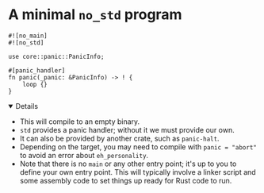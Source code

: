 # A minimal `no_std` program

<!-- mdbook-xgettext: skip -->

```rust,editable,compile_fail
#![no_main]
#![no_std]

use core::panic::PanicInfo;

#[panic_handler]
fn panic(_panic: &PanicInfo) -> ! {
    loop {}
}
```

<details open="true">

- This will compile to an empty binary.
- `std` provides a panic handler; without it we must provide our own.
- It can also be provided by another crate, such as `panic-halt`.
- Depending on the target, you may need to compile with `panic = "abort"` to
  avoid an error about `eh_personality`.
- Note that there is no `main` or any other entry point; it's up to you to
  define your own entry point. This will typically involve a linker script and
  some assembly code to set things up ready for Rust code to run.

</details>
